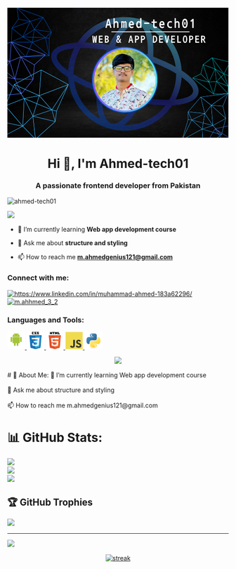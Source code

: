 ![logo](https://github.com/Ahmed-tech01/Ahmed-tech01/blob/main/Black%20Futuristic%20Software%20Engineer%20Business%20Card.png)
<h1 align="center">Hi 👋, I'm Ahmed-tech01</h1>
<h3 align="center">A passionate frontend developer from Pakistan</h3>

<p align="left"> <img src="https://komarev.com/ghpvc/?username=ahmed-tech01&label=Profile%20views&color=0e75b6&style=flat" alt="ahmed-tech01" /> </p>
<img src="https://github-profile-trophy.vercel.app/?username=Ahmed-tech01&theme=algolia&no-frame=true&column=-1" />

 
- 🌱 I’m currently learning **Web app development course**

- 💬 Ask me about **structure and styling**

- 📫 How to reach me **m.ahmedgenius121@gmail.com**

<h3 align="left">Connect with me:</h3>
<p align="left">
<a href="https://linkedin.com/in/https://www.linkedin.com/in/muhammad-ahmed-183a62296/" target="blank"><img align="center" src="https://raw.githubusercontent.com/rahuldkjain/github-profile-readme-generator/master/src/images/icons/Social/linked-in-alt.svg" alt="https://www.linkedin.com/in/muhammad-ahmed-183a62296/" height="30" width="40" /></a>
<a href="https://instagram.com/m.ahhmed_3_2" target="blank"><img align="center" src="https://raw.githubusercontent.com/rahuldkjain/github-profile-readme-generator/master/src/images/icons/Social/instagram.svg" alt="m.ahhmed_3_2" height="30" width="40" /></a>
</p>

<h3 align="left">Languages and Tools:</h3>
<p align="left"> <a href="https://developer.android.com" target="_blank" rel="noreferrer"> <img src="https://raw.githubusercontent.com/devicons/devicon/master/icons/android/android-original-wordmark.svg" alt="android" width="40" height="40"/> </a> <a href="https://www.w3schools.com/css/" target="_blank" rel="noreferrer"> <img src="https://raw.githubusercontent.com/devicons/devicon/master/icons/css3/css3-original-wordmark.svg" alt="css3" width="40" height="40"/> </a> <a href="https://www.w3.org/html/" target="_blank" rel="noreferrer"> <img src="https://raw.githubusercontent.com/devicons/devicon/master/icons/html5/html5-original-wordmark.svg" alt="html5" width="40" height="40"/> </a> <a href="https://developer.mozilla.org/en-US/docs/Web/JavaScript" target="_blank" rel="noreferrer"> <img src="https://raw.githubusercontent.com/devicons/devicon/master/icons/javascript/javascript-original.svg" alt="javascript" width="40" height="40"/> </a> <a href="https://www.python.org" target="_blank" rel="noreferrer"> <img src="https://raw.githubusercontent.com/devicons/devicon/master/icons/python/python-original.svg" alt="python" width="40" height="40"/> </a> </p>

<p align="center">
<img height="200px" src="https://github-readme-stats.vercel.app/api?username=Ahmed-tech01&hide_border=true&show_icons=true&count_private=true&theme=gruvbox&bg_color=151515">
</p>
# 💫 About Me:
🌱 I’m currently learning Web app development course<br><br>💬 Ask me about structure and styling<br><br>📫 How to reach me m.ahmedgenius121@gmail.com

# 📊 GitHub Stats:
![](https://github-readme-stats.vercel.app/api?username=Ahmed-tech01&theme=dark&hide_border=false&include_all_commits=false&count_private=false)<br/>
![](https://github-readme-streak-stats.herokuapp.com/?user=Ahmed-tech01&theme=dark&hide_border=false)<br/>
![](https://github-readme-stats.vercel.app/api/top-langs/?username=Ahmed-tech01&theme=dark&hide_border=false&include_all_commits=false&count_private=false&layout=compact)

## 🏆 GitHub Trophies
![](https://github-profile-trophy.vercel.app/?username=Ahmed-tech01&theme=radical&no-frame=false&no-bg=true&margin-w=4)

---
[![](https://visitcount.itsvg.in/api?id=Ahmed-tech01&icon=0&color=0)](https://visitcount.itsvg.in)

<!-- Proudly created with GPRM ( https://gprm.itsvg.in ) -->
<p align="center">
  <a href="https://github.com/ahmed-tech01">      
<img title="stats" alt="streak" src="https://github-readme-streak-stats.herokuapp.com/?user=ahmed-tech01&theme=dark&hide_border=true&stroke=f53b3b"/>
</a> 
</p>
